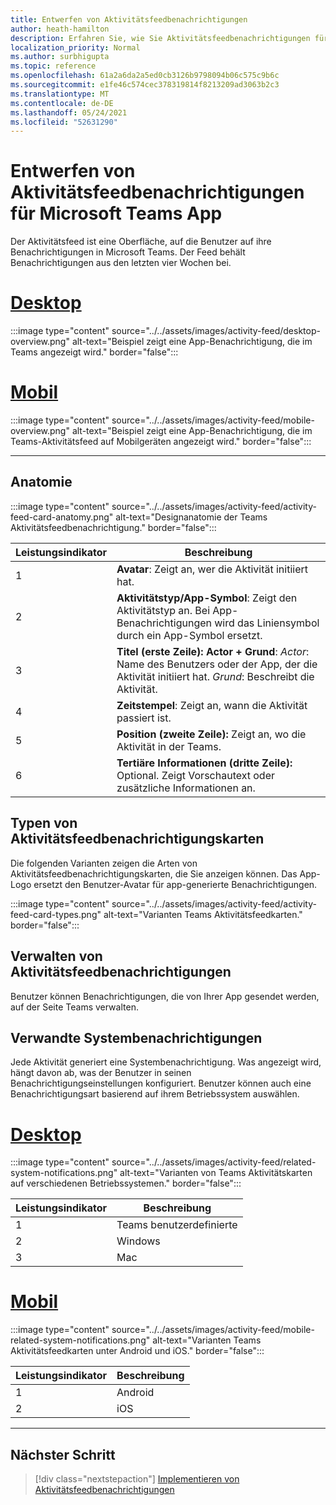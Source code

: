 ```yaml
---
title: Entwerfen von Aktivitätsfeedbenachrichtigungen
author: heath-hamilton
description: Erfahren Sie, wie Sie Aktivitätsfeedbenachrichtigungen für Ihre Teams entwerfen und das Microsoft Teams UI Kit erhalten.
localization_priority: Normal
ms.author: surbhigupta
ms.topic: reference
ms.openlocfilehash: 61a2a6da2a5ed0cb3126b9798094b06c575c9b6c
ms.sourcegitcommit: e1fe46c574cec378319814f8213209ad3063b2c3
ms.translationtype: MT
ms.contentlocale: de-DE
ms.lasthandoff: 05/24/2021
ms.locfileid: "52631290"
---
```

# <a name="designing-activity-feed-notifications-for-your-microsoft-teams-app"></a>Entwerfen von Aktivitätsfeedbenachrichtigungen für Microsoft Teams App

Der Aktivitätsfeed ist eine Oberfläche, auf die Benutzer auf ihre Benachrichtigungen in Microsoft Teams. Der Feed behält Benachrichtigungen aus den letzten vier Wochen bei.

# <a name="desktop"></a>[Desktop](#tab/desktop)

:::image type="content" source="../../assets/images/activity-feed/desktop-overview.png" alt-text="Beispiel zeigt eine App-Benachrichtigung, die im Teams angezeigt wird." border="false":::

# <a name="mobile"></a>[Mobil](#tab/mobile)

:::image type="content" source="../../assets/images/activity-feed/mobile-overview.png" alt-text="Beispiel zeigt eine App-Benachrichtigung, die im Teams-Aktivitätsfeed auf Mobilgeräten angezeigt wird." border="false":::

---

## <a name="anatomy"></a>Anatomie

:::image type="content" source="../../assets/images/activity-feed/activity-feed-card-anatomy.png" alt-text="Designanatomie der Teams Aktivitätsfeedbenachrichtigung." border="false":::

|Leistungsindikator|Beschreibung|
|----------|-----------|
|1|**Avatar**: Zeigt an, wer die Aktivität initiiert hat.|
|2|**Aktivitätstyp/App-Symbol**: Zeigt den Aktivitätstyp an. Bei App-Benachrichtigungen wird das Liniensymbol durch ein App-Symbol ersetzt.|
|3|**Titel (erste Zeile): Actor + Grund**: *Actor*: Name des Benutzers oder der App, der die Aktivität initiiert hat. *Grund*: Beschreibt die Aktivität.|
|4 |**Zeitstempel**: Zeigt an, wann die Aktivität passiert ist.|
|5 |**Position (zweite Zeile):** Zeigt an, wo die Aktivität in der Teams.|
|6 |**Tertiäre Informationen (dritte Zeile):** Optional. Zeigt Vorschautext oder zusätzliche Informationen an.|

## <a name="types-of-activity-feed-notification-cards"></a>Typen von Aktivitätsfeedbenachrichtigungskarten

Die folgenden Varianten zeigen die Arten von Aktivitätsfeedbenachrichtigungskarten, die Sie anzeigen können. Das App-Logo ersetzt den Benutzer-Avatar für app-generierte Benachrichtigungen.

:::image type="content" source="../../assets/images/activity-feed/activity-feed-card-types.png" alt-text="Varianten Teams Aktivitätsfeedkarten." border="false":::

## <a name="manage-activity-feed-notifications"></a>Verwalten von Aktivitätsfeedbenachrichtigungen

Benutzer können Benachrichtigungen, die von Ihrer App gesendet werden, auf der Seite Teams verwalten.

## <a name="related-system-notifications"></a>Verwandte Systembenachrichtigungen

Jede Aktivität generiert eine Systembenachrichtigung. Was angezeigt wird, hängt davon ab, was der Benutzer in seinen Benachrichtigungseinstellungen konfiguriert. Benutzer können auch eine Benachrichtigungsart basierend auf ihrem Betriebssystem auswählen.

# <a name="desktop"></a>[Desktop](#tab/desktop)

:::image type="content" source="../../assets/images/activity-feed/related-system-notifications.png" alt-text="Varianten von Teams Aktivitätskarten auf verschiedenen Betriebssystemen." border="false":::

|Leistungsindikator|Beschreibung|
|----------|-----------|
|1|Teams benutzerdefinierte|
|2|Windows|
|3|Mac|

# <a name="mobile"></a>[Mobil](#tab/mobile)

:::image type="content" source="../../assets/images/activity-feed/mobile-related-system-notifications.png" alt-text="Varianten Teams Aktivitätsfeedkarten unter Android und iOS." border="false":::

|Leistungsindikator|Beschreibung|
|----------|-----------|
|1|Android|
|2|iOS|

---

## <a name="next-step"></a>Nächster Schritt

> [!div class="nextstepaction"]
> [Implementieren von Aktivitätsfeedbenachrichtigungen](/graph/teams-send-activityfeednotifications)
